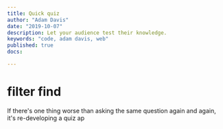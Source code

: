 ```yaml
---
title: Quick quiz
author: "Adam Davis"
date: "2019-10-07"
description: Let your audience test their knowledge.
keywords: "code, adam davis, web"
published: true
docs:

---
```


# filter find

If there's one thing worse than asking the same question again and again, it's re-developing a quiz ap
